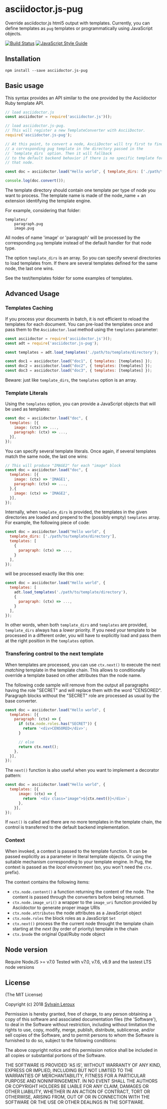 asciidoctor.js-pug
==================

Override asciidoctor.js html5 output with templates.
Currently, you can define templates as `pug` templates or programmatically using JavaScript objects.


[![Build Status](https://travis-ci.org/s-leroux/asciidoctor.js-pug.png?branch=master)](https://travis-ci.org/s-leroux/asciidoctor.js-pug)
[![JavaScript Style Guide](https://img.shields.io/badge/code_style-standard-brightgreen.svg)](https://standardjs.com)

## Installation

    npm install --save asciidoctor.js-pug


## Basic usage
This syntax provides an API similar to the one provided by the Asciidoctor Ruby template API.

```js
// load asciidoctor.js
const asciidoctor = require('asciidoctor.js')();

// load asciidoctor.js-pug.
// This will register a new TemplateConverter with AsciiDoctor.
require('asciidoctor.js-pug');

// At this point, to convert a node, AsciiDoctor will try first to find
// a corresponding pug template in the directory passed in the
// `template_dirs` option. Then it will fallback
// to the default backend behavior if there is no specific template for
// that node.

const doc = asciidoctor.load("Hello world", { template_dirs: ['./path/to/template/directory'] });

console.log(doc.convert());
```

The template directory should contain one template per type of node you want to process. The template name is made of the node_name + an extension identifying the template engine.

For example, considering that folder:

    templates/
        paragraph.pug
        image.pug

All nodes of name 'image' or 'paragraph' will be processed by the corresponding `pug` template instead of the default handler for that node type.

The option `template_dirs` is an array. So you can specify several directories to load templates from. If there are several templates defined for the same node, the last one wins.


See the test/templates folder for some examples of templates.

## Advanced Usage
### Templates Caching
If you process your documents in batch, it is not efficient to reload the templates for each document. You can pre-load the templates once and pass them to the `Asciidoctor.load` method using the `templates` parameter:

```js
const asciidoctor = require('asciidoctor.js')();
const adt = require('asciidoctor.js-pug');

const templates = adt.load_templates('./path/to/template/directory');

const doc1 = asciidoctor.load("doc1", { templates: [templates] });
const doc2 = asciidoctor.load("doc2", { templates: [templates] });
const doc3 = asciidoctor.load("doc3", { templates: [templates] });
```

Beware: just like `template_dirs`, the `templates` option is an array.

### Template Literals
Using the `templates` option, you can provide a JavaScript objects that will be used as templates:

```js
const doc = asciidoctor.load("doc", {
  templates: [{
    image: (ctx) => ...,
    paragraph: (ctx) => ...,
  }],
});
```

You can specify several template literals. Once again, if several templates match the same node, the last one wins:

```js
// This will produce "IMAGE2" for each "image" block
const doc = asciidoctor.load("doc", {
  templates: [{
    image: (ctx) => 'IMAGE1',
    paragraph: (ctx) => ...,
  },{
    image: (ctx) => 'IMAGE2',
  }],
});
```

Internally, when `template_dirs` is provided, the templates in the given directories are loaded and prepend to the (possibly empty) `templates` array.
For example, the following piece of code:

```js
const doc = asciidoctor.load("Hello world", {
  template_dirs: ['./path/to/template/directory'],
  templates: [
    {
      paragraph: (ctx) => ...,
    }
  ],
});
```

will be processed exactly like this one:

```js
const doc = asciidoctor.load("Hello world", {
  templates: [
    adt.load_templates('./path/to/template/directory'),
    {
      paragraph: (ctx) => ...,
    }
  ],
});
```

In other words, when both `template_dirs` and `templates` are provided, `template_dirs` always has a _lower_ priority. If you need your template to be processed in a different order, you will have to explicitly load and pass them at the right position in the `templates` option.

### Transfering control to the next template
When templates are processed, you can use `ctx.next()` to execute the next _matching_ template in the template chain. This allows to conditionally override a template based on other attributes than the node name.

The following code sample will remove from the output all paragraphs having the role "SECRET" and will replace them with the word "CENSORED". Paragraph blocks without the "SECRET" role are processed as usual by the base converter.

```js
const doc = asciidoctor.load("Hello world", {
  templates: [{
    paragraph: (ctx) => {
      if (ctx.node.roles.has("SECRET")) {
        return '<div>CENSORED</div>';
      }

      // else
      return ctx.next();
    },
  }],
});
```

The `next()` function is also useful when you want to implement a decorator pattern:

```js
const doc = asciidoctor.load("Hello world", {
  templates: [{
      image: (ctx) => {
        return `<div class="image">${ctx.next()}</div>`;
      },
    }],
});
```

If `next()` is called and there are no more templates in the template chain, the control is transferred to the default backend implementation.

### Context
When invoked, a context is passed to the template function. It can be passed explicitly as a parameter in literal template objects. Or using the suitable mechanism corresponding to your template engine. In Pug, the context is passed as the _local_ environment (so, you won't need the `ctx.` prefix).

The context contains the following items:

* `ctx.node.content()` a function returning the content of the node. The content is passed through the converters before being returned.
* `ctx.node.image_uri()` a wrapper to the `image_uri` function provided by Asciidoctor to generate proper image URIs
* `ctx.node.attributes` the node attributes as a JavaScript object
* `ctx.node.roles` the block roles as a JavaScript `Set`
* `ctx.next()` process the the current node throught the template chain starting at the _next_ (by order of priority) template in the chain
* `ctx.$node` the original Opal/Ruby node object


## Node version
Require NodeJS >= v7.0
Tested with v7.0, v7.6, v8.9 and the lastest LTS node versions

## License

(The MIT License)

Copyright (c) 2018 [Sylvain Leroux](mailto:sylvain@chicoree.fr)

Permission is hereby granted, free of charge, to any person obtaining
a copy of this software and associated documentation files (the
'Software'), to deal in the Software without restriction, including
without limitation the rights to use, copy, modify, merge, publish,
distribute, sublicense, and/or sell copies of the Software, and to
permit persons to whom the Software is furnished to do so, subject to
the following conditions:

The above copyright notice and this permission notice shall be
included in all copies or substantial portions of the Software.

THE SOFTWARE IS PROVIDED 'AS IS', WITHOUT WARRANTY OF ANY KIND,
EXPRESS OR IMPLIED, INCLUDING BUT NOT LIMITED TO THE WARRANTIES OF
MERCHANTABILITY, FITNESS FOR A PARTICULAR PURPOSE AND NONINFRINGEMENT.
IN NO EVENT SHALL THE AUTHORS OR COPYRIGHT HOLDERS BE LIABLE FOR ANY
CLAIM, DAMAGES OR OTHER LIABILITY, WHETHER IN AN ACTION OF CONTRACT,
TORT OR OTHERWISE, ARISING FROM, OUT OF OR IN CONNECTION WITH THE
SOFTWARE OR THE USE OR OTHER DEALINGS IN THE SOFTWARE.
